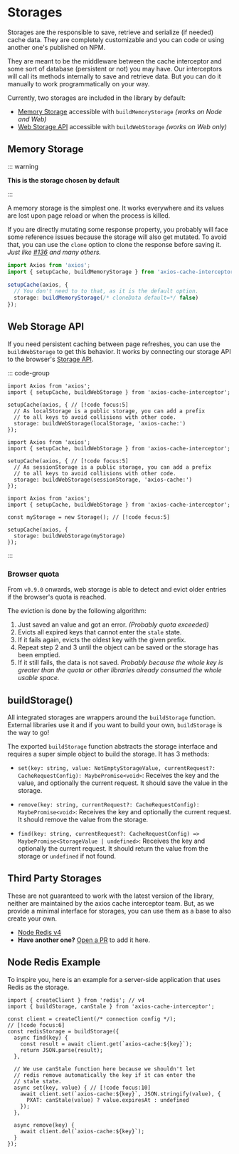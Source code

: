 # Storages

Storages are the responsible to save, retrieve and serialize (if needed) cache data. They
are completely customizable and you can code or using another one's published on NPM.

They are meant to be the middleware between the cache interceptor and some sort of
database (persistent or not) you may have. Our interceptors will call its methods
internally to save and retrieve data. But you can do it manually to work programmatically
on your way.

Currently, two storages are included in the library by default:

- [Memory Storage](#memory-storage) accessible with `buildMemoryStorage` _(works on Node
  and Web)_
- [Web Storage API](#web-storage-api) accessible with `buildWebStorage` _(works on Web
  only)_

## Memory Storage

::: warning

**This is the storage chosen by default**

:::

A memory storage is the simplest one. It works everywhere and its values are lost upon
page reload or when the process is killed.

If you are directly mutating some response property, you probably will face some reference
issues because the storage will also get mutated. To avoid that, you can use the `clone`
option to clone the response before saving it. _Just like
[#136](https://github.com/arthurfiorette/axios-cache-interceptor/issues/163) and many
others._

```ts
import Axios from 'axios';
import { setupCache, buildMemoryStorage } from 'axios-cache-interceptor';

setupCache(axios, {
  // You don't need to to that, as it is the default option.
  storage: buildMemoryStorage(/* cloneData default=*/ false)
});
```

## Web Storage API

If you need persistent caching between page refreshes, you can use the `buildWebStorage`
to get this behavior. It works by connecting our storage API to the browser's
[Storage API](https://developer.mozilla.org/en-US/docs/Web/API/Storage).

::: code-group

```ts{7} [Local Storage]
import Axios from 'axios';
import { setupCache, buildWebStorage } from 'axios-cache-interceptor';

setupCache(axios, { // [!code focus:5]
  // As localStorage is a public storage, you can add a prefix
  // to all keys to avoid collisions with other code.
  storage: buildWebStorage(localStorage, 'axios-cache:')
});
```

```ts{7} [Session Storage]
import Axios from 'axios';
import { setupCache, buildWebStorage } from 'axios-cache-interceptor';

setupCache(axios, { // [!code focus:5]
  // As sessionStorage is a public storage, you can add a prefix
  // to all keys to avoid collisions with other code.
  storage: buildWebStorage(sessionStorage, 'axios-cache:')
});
```

```ts{4,7} [Custom Storage]
import Axios from 'axios';
import { setupCache, buildWebStorage } from 'axios-cache-interceptor';

const myStorage = new Storage(); // [!code focus:5]

setupCache(axios, {
  storage: buildWebStorage(myStorage)
});
```

:::

### Browser quota

From `v0.9.0` onwards, web storage is able to detect and evict older entries if the
browser's quota is reached.

The eviction is done by the following algorithm:

1. Just saved an value and got an error. _(Probably quota exceeded)_
2. Evicts all expired keys that cannot enter the `stale` state.
3. If it fails again, evicts the oldest key with the given prefix.
4. Repeat step 2 and 3 until the object can be saved or the storage has been emptied.
5. If it still fails, the data is not saved. _Probably because the whole key is greater
   than the quota or other libraries already consumed the whole usable space._

## buildStorage()

All integrated storages are wrappers around the `buildStorage` function. External
libraries use it and if you want to build your own, `buildStorage` is the way to go!

The exported `buildStorage` function abstracts the storage interface and requires a super
simple object to build the storage. It has 3 methods:

- `set(key: string, value: NotEmptyStorageValue, currentRequest?: CacheRequestConfig): MaybePromise<void>`:
  Receives the key and the value, and optionally the current request. It should save the
  value in the storage.

- `remove(key: string, currentRequest?: CacheRequestConfig): MaybePromise<void>`: Receives
  the key and optionally the current request. It should remove the value from the storage.

- `find(key: string, currentRequest?: CacheRequestConfig) => MaybePromise<StorageValue | undefined>`:
  Receives the key and optionally the current request. It should return the value from the
  storage or `undefined` if not found.

## Third Party Storages

These are not guaranteed to work with the latest version of the library, neither are
maintained by the axios cache interceptor team. But, as we provide a minimal interface for
storages, you can use them as a base to also create your own.

- [Node Redis v4](#node-redis-v4-example)
- **Have another one?**
  [Open a PR](https://github.com/arthurfiorette/axios-cache-interceptor/pulls) to add it
  here.

## Node Redis Example

To inspire you, here is an example for a server-side application that uses Redis as the
storage.

```ts{4}
import { createClient } from 'redis'; // v4
import { buildStorage, canStale } from 'axios-cache-interceptor';

const client = createClient(/* connection config */);
// [!code focus:6]
const redisStorage = buildStorage({
  async find(key) {
    const result = await client.get(`axios-cache:${key}`);
    return JSON.parse(result);
  },

  // We use canStale function here because we shouldn't let
  // redis remove automatically the key if it can enter the
  // stale state.
  async set(key, value) { // [!code focus:10]
    await client.set(`axios-cache:${key}`, JSON.stringify(value), {
      PXAT: canStale(value) ? value.expiresAt : undefined
    });
  },

  async remove(key) {
    await client.del(`axios-cache:${key}`);
  }
});
```
